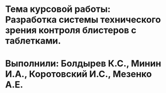 # Тема курсовой работы: Разработка системы технического зрения контроля блистеров с таблетками.
# Выполнили: Болдырев К.С., Минин И.А., Коротовский И.С., Мезенко А.Е.

